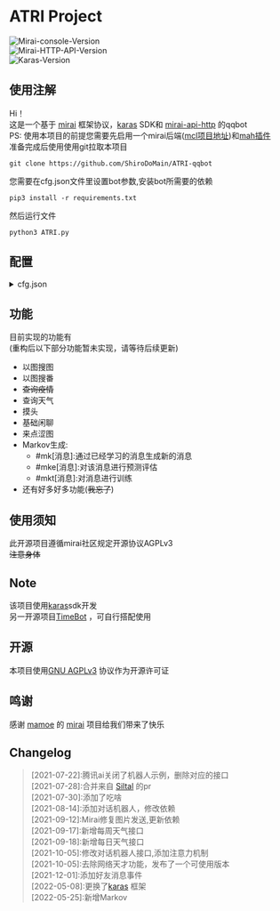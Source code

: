 # ATRI Project
![Mirai-console-Version](https://img.shields.io/badge/mirai--console-2.7.1--dev-brightgreen.svg?style=plastic)  
![Mirai-HTTP-API-Version](https://img.shields.io/badge/mirai--http--api-2.5.0-brightgreen.svg?style=plastic)  
![Karas-Version](https://img.shields.io/badge/Karas-0.1.4-brightgreen.svg?style=plastic)  

## 使用注解  
Hi！  
这是一个基于 [mirai](https://github.com/mamoe/mirai) 框架协议，[karas](https://github.com/ShiroDoMain/karas) SDK和 [mirai-api-http](https://github.com/project-mirai/mirai-api-http) 的qqbot  
PS: 使用本项目的前提您需要先启用一个mirai后端([mcl项目地址](https://github.com/iTXTech/mirai-console-loader))和[mah插件](https://github.com/project-mirai/mirai-api-http)  
准备完成后使用使用git拉取本项目  
```shell script
git clone https://github.com/ShiroDoMain/ATRI-qqbot
```
您需要在cfg.json文件里设置bot参数,安装bot所需要的依赖  
```shell script
pip3 install -r requirements.txt
```  
然后运行文件  
```shell script
python3 ATRI.py
```

## 配置
<details>
<summary>cfg.json</summary>  

> cfg.json:  
>>  botConfig:  
>>>  botName: 必填,bot的名称  
>>>  qq: 必填,Bot的qq    
>>>  verifyKey:必填.Bot的authKey    
>>>  host:必填,mah的地址  
>>>  port:必填,mah的端口  
>>>  ws:默认true，以websocket方式监听  
>>>  logLevel:日志输出登记。默认info  
>>>  logToFile:  
>>>>   enable:是否输出到文件，默认否  
>>>>   file:日志输出文件，默认为logs/xxxxx.log  
>>>  nameRouse:默认true，设置为true时可以通过设定的botName交互  
>>  
>>  event:  
>>>   groupEvent:默认true，设置为true时监听群组消息  
>>>   friendEvent:默认true，设置为true时监听好友消息  
>>>   tempEvent:默认true，设置为true时监听临时消息  
>>  
>>  master:  
>>>  enable:默认false，设置为true时启用master权限  
>>>  qq:int，指定拥有与群主和管理员相同能操作bot的权限的用户，有且只有一个  
>>
>>  blackList:int列表,bot不想理会的对象  
>>  
>>  sticker:  
>>>    enable:默认true，设置为true时bot可以触发回复指定的sticker  
>>>    path:stickers存放位置  
>>  
>>  storage:文件存放位置，默认为storage  
>>  
>>  setu:  
>>>   enable:默认false，指定为true时触发来点涩图事件  
>>>   flash:默认true，指定为true时发送形式为闪照    
>>>   command:str列表，指定触发命令  
>>>   path:涩图的存放位置  
>>
>>  illustrationSearch:  
>>>   enable:默认true，指定为true时开启以图搜图  
>>>   command:str列表，指定触发命令  
>>
>>  animeSearch:  
>>>   enable:默认true，指定为true时开启以图搜番
>>>   command:str列表,指定触发命令
>>  
>>  chatBot:  
>>>   enable: 默认true,指定为true时开启对话机器人  
>>>   at:默认true,指定为true时被at触发对话  
>>>   nameRouse:默认true,指定为true时检测到对话中有bot名字触发对话机器人  
>>>   badRequest:请求异常时触发对话  
>>>   quote:默认false,指定true时回复相关对话  
>>>   shield:int数组,不在指定群组触发对话  
>>
>>  weather:默认true,指定为true时可以使用天气功能  
>>  
>>  shieldGroup:  
>>>   enable:默认false，指定为true时Bot屏蔽指定群聊
>>>   list:int列表，屏蔽指定群聊   
>>  
>>  onlyGroup:  
>>>   enable:默认false，指定为true时Bot只监听指定群聊消息  
>>>   list:int列表，监听指定群聊  
>>  
>>  shieldFriend:
>>>   enable:默认false，指定为true时Bot不会监听指定好友消息  
>>>   list:int列表，屏蔽指定好友
</details>

## 功能
目前实现的功能有  
(重构后以下部分功能暂未实现，请等待后续更新)  
- 以图搜图  
- 以图搜番  
- ~~查询疫情~~  
- 查询天气  
- 摸头
- 基础闲聊 
- 来点涩图  
- Markov生成:   
  - #mk[消息]:通过已经学习的消息生成新的消息  
  - #mke[消息]:对该消息进行预测评估  
  - #mkt[消息]:对消息进行训练  
- 还有好多好多功能(~~我忘了~~)  
## 使用须知  
此开源项目遵循mirai社区规定开源协议AGPLv3  
~~注意身体~~  

## Note  
该项目使用[karas](https://github.com/ShiroDoMain/karas)sdk开发  
另一开源项目[TimeBot](https://github.com/ShiroDoMain/TimeBot) ，可自行搭配使用 

## 开源  
本项目使用[GNU AGPLv3](https://github.com/ShiroDoMain/ATRI-qqbot/blob/master/LICENSE) 协议作为开源许可证  

## 鸣谢
感谢 [mamoe](https://github.com/mamoe) 的 [mirai](https://github.com/mamoe/mirai) 项目给我们带来了快乐  

## Changelog  
>  \[2021-07-22]:腾讯ai关闭了机器人示例，删除对应的接口  
>  \[2021-07-28]:合并来自 [Siltal](https://github.com/Siltal) 的pr  
>  \[2021-07-30]:添加了吃啥  
>  \[2021-08-14]:添加对话机器人，修改依赖  
>  \[2021-09-12]:Mirai修复图片发送,更新依赖  
>  \[2021-09-17]:新增每周天气接口  
>  \[2021-09-18]:新增每日天气接口  
>  \[2021-10-05]:修改对话机器人接口,添加注意力机制  
>  \[2021-10-05]:去除网络天才功能，发布了一个可使用版本  
>  \[2021-12-01]:添加好友消息事件  
>  \[2022-05-08]:更换了[karas](https://github.com/ShiroDoMain/karas) 框架  
>  \[2022-05-25]:新增Markov  
